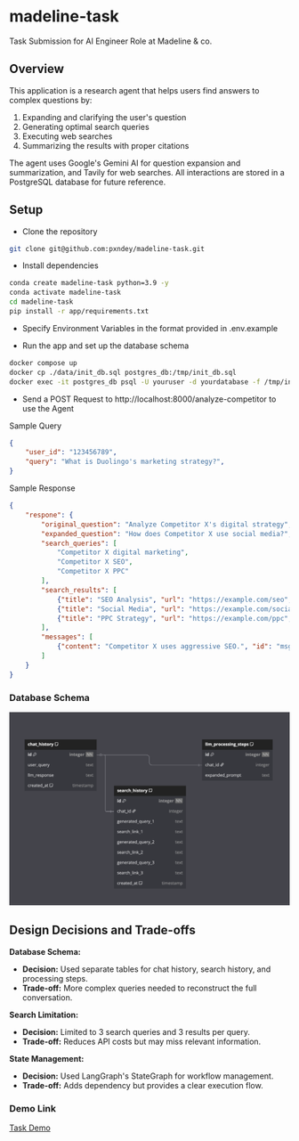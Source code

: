 # madeline-task

Task Submission for AI Engineer Role at Madeline & co.


## Overview

This application is a research agent that helps users find answers to complex questions by:

1. Expanding and clarifying the user's question
2. Generating optimal search queries
3. Executing web searches
4. Summarizing the results with proper citations

The agent uses Google's Gemini AI for question expansion and summarization, and Tavily for web searches. All interactions are stored in a PostgreSQL database for future reference.

## Setup

- Clone the repository

```bash
git clone git@github.com:pxndey/madeline-task.git
```

- Install dependencies

```bash
conda create madeline-task python=3.9 -y
conda activate madeline-task
cd madeline-task
pip install -r app/requirements.txt
```

- Specify Environment Variables in the format provided in .env.example

- Run the app and set up the database schema

```bash
docker compose up
docker cp ./data/init_db.sql postgres_db:/tmp/init_db.sql
docker exec -it postgres_db psql -U youruser -d yourdatabase -f /tmp/init_db.sql
```

- Send a POST Request to http://localhost:8000/analyze-competitor to use the Agent

Sample Query

```json
{
    "user_id": "123456789",
    "query": "What is Duolingo's marketing strategy?",
}
```

Sample Response

```json
{
    "respone": {
        "original_question": "Analyze Competitor X's digital strategy",
        "expanded_question": "How does Competitor X use social media?",
        "search_queries": [
            "Competitor X digital marketing",
            "Competitor X SEO",
            "Competitor X PPC"
        ],
        "search_results": [ 
            {"title": "SEO Analysis", "url": "https://example.com/seo", "content": "SEO data", "score": 0.85},
            {"title": "Social Media", "url": "https://example.com/social", "content": "Social insights", "score": 0.78},
            {"title": "PPC Strategy", "url": "https://example.com/ppc", "content": "PPC campaigns", "score": 0.82}
        ],
        "messages": [ 
            {"content": "Competitor X uses aggressive SEO.", "id": "msg_001"}
        ]
    }
}
```


### Database Schema

![Schema](./data/image.png)

## Design Decisions and Trade-offs

**Database Schema:**

- **Decision:** Used separate tables for chat history, search history, and processing steps.
- **Trade-off:** More complex queries needed to reconstruct the full conversation.

**Search Limitation:**

- **Decision:** Limited to 3 search queries and 3 results per query.
- **Trade-off:** Reduces API costs but may miss relevant information.


**State Management:**

- **Decision:** Used LangGraph's StateGraph for workflow management.
- **Trade-off:** Adds dependency but provides a clear execution flow.

### Demo Link

[Task Demo](https://youtu.be/j6PC5K5UUFg)